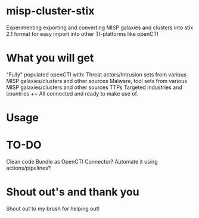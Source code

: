 # misp-cluster-stix
Experimenting exporting and converting MISP galaxies and clusters into stix 2.1 format for easy import into other TI-platforms like openCTI

# What you will get

"Fully" populated openCTI with:
Threat actors/Intrusion sets from various MISP galaxies/clusters and other sources
Malware, tool sets from various MISP galaxies/clusters and other sources
TTPs
Targeted industries and countries
++
All connected and ready to make use of.


# Usage


# TO-DO
Clean code
Bundle as OpenCTI Connector?
Automate it using actions/pipelines?


# Shout out's and thank you
Shout out to my brush for helping out!
